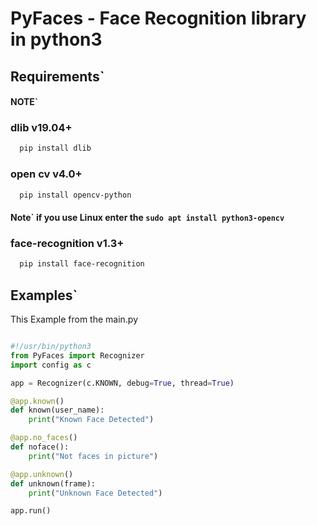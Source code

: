 # PyFaces - Face Recognition library in python3

## Requirements\`

#### NOTE\` 

### dlib v19.04+
```bash
  pip install dlib
```
### open cv v4.0+
```bash
  pip install opencv-python
```
#### Note\` if you use Linux enter the ` sudo apt install python3-opencv `
### face-recognition v1.3+
```bash
  pip install face-recognition
```
## Examples\`

This Example from the main.py

```python

#!/usr/bin/python3
from PyFaces import Recognizer
import config as c

app = Recognizer(c.KNOWN, debug=True, thread=True)

@app.known()
def known(user_name):
	print("Known Face Detected")

@app.no_faces()
def noface():
	print("Not faces in picture")

@app.unknown()
def unknown(frame):
	print("Unknown Face Detected")

app.run()


```
